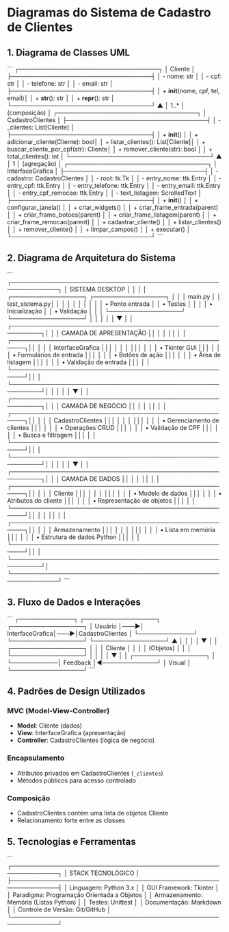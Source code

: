 # Diagramas do Sistema de Cadastro de Clientes

## 1. Diagrama de Classes UML

\`\`\`
┌─────────────────────────────────┐
│            Cliente              │
├─────────────────────────────────┤
│ - nome: str                     │
│ - cpf: str                      │
│ - telefone: str                 │
│ - email: str                    │
├─────────────────────────────────┤
│ + __init__(nome, cpf, tel, email)│
│ + __str__(): str                │
│ + __repr__(): str               │
└─────────────────────────────────┘
                 ▲
                 │ 1..*
                 │ (composição)
                 │
┌─────────────────────────────────┐
│        CadastroClientes         │
├─────────────────────────────────┤
│ - _clientes: List[Cliente]      │
├─────────────────────────────────┤
│ + __init__()                    │
│ + adicionar_cliente(Cliente): bool│
│ + listar_clientes(): List[Cliente]│
│ + buscar_cliente_por_cpf(str): Cliente│
│ + remover_cliente(str): bool    │
│ + total_clientes(): int         │
└─────────────────────────────────┘
                 ▲
                 │ 1
                 │ (agregação)
                 │
┌─────────────────────────────────┐
│       InterfaceGrafica          │
├─────────────────────────────────┤
│ - cadastro: CadastroClientes    │
│ - root: tk.Tk                   │
│ - entry_nome: ttk.Entry         │
│ - entry_cpf: ttk.Entry          │
│ - entry_telefone: ttk.Entry     │
│ - entry_email: ttk.Entry        │
│ - entry_cpf_remocao: ttk.Entry  │
│ - text_listagem: ScrolledText   │
├─────────────────────────────────┤
│ + __init__()                    │
│ + configurar_janela()           │
│ + criar_widgets()               │
│ + criar_frame_entrada(parent)   │
│ + criar_frame_botoes(parent)    │
│ + criar_frame_listagem(parent)  │
│ + criar_frame_remocao(parent)   │
│ + cadastrar_cliente()           │
│ + listar_clientes()             │
│ + remover_cliente()             │
│ + limpar_campos()               │
│ + executar()                    │
└─────────────────────────────────┘
\`\`\`

## 2. Diagrama de Arquitetura do Sistema

\`\`\`
┌─────────────────────────────────────────────────────────────┐
│                    SISTEMA DESKTOP                          │
│                                                             │
│  ┌─────────────────┐    ┌─────────────────┐                │
│  │   main.py       │    │  test_sistema.py│                │
│  │                 │    │                 │                │
│  │ • Ponto entrada │    │ • Testes        │                │
│  │ • Inicialização │    │ • Validação     │                │
│  └─────────────────┘    └─────────────────┘                │
│           │                                                 │
│           ▼                                                 │
│  ┌─────────────────────────────────────────────────────────┐│
│  │              CAMADA DE APRESENTAÇÃO                     ││
│  │                                                         ││
│  │  ┌─────────────────────────────────────────────────────┐││
│  │  │           InterfaceGrafica                          │││
│  │  │                                                     │││
│  │  │ • Tkinter GUI                                       │││
│  │  │ • Formulários de entrada                            │││
│  │  │ • Botões de ação                                    │││
│  │  │ • Área de listagem                                  │││
│  │  │ • Validação de entrada                              │││
│  │  └─────────────────────────────────────────────────────┘││
│  └─────────────────────────────────────────────────────────┘│
│           │                                                 │
│           ▼                                                 │
│  ┌─────────────────────────────────────────────────────────┐│
│  │               CAMADA DE NEGÓCIO                         ││
│  │                                                         ││
│  │  ┌─────────────────────────────────────────────────────┐││
│  │  │           CadastroClientes                          │││
│  │  │                                                     │││
│  │  │ • Gerenciamento de clientes                         │││
│  │  │ • Operações CRUD                                    │││
│  │  │ • Validação de CPF                                  │││
│  │  │ • Busca e filtragem                                 │││
│  │  └─────────────────────────────────────────────────────┘││
│  └─────────────────────────────────────────────────────────┘│
│           │                                                 │
│           ▼                                                 │
│  ┌─────────────────────────────────────────────────────────┐│
│  │               CAMADA DE DADOS                           ││
│  │                                                         ││
│  │  ┌─────────────────────────────────────────────────────┐││
│  │  │                Cliente                              │││
│  │  │                                                     │││
│  │  │ • Modelo de dados                                   │││
│  │  │ • Atributos do cliente                              │││
│  │  │ • Representação de objetos                          │││
│  │  └─────────────────────────────────────────────────────┘││
│  │                                                         ││
│  │  ┌─────────────────────────────────────────────────────┐││
│  │  │            Armazenamento                            │││
│  │  │                                                     │││
│  │  │ • Lista em memória                                  │││
│  │  │ • Estrutura de dados Python                        │││
│  │  └─────────────────────────────────────────────────────┘││
│  └─────────────────────────────────────────────────────────┘│
└─────────────────────────────────────────────────────────────┘
\`\`\`

## 3. Fluxo de Dados e Interações

\`\`\`
┌─────────────┐    ┌─────────────────┐    ┌─────────────────┐
│   Usuário   │───▶│ InterfaceGrafica│───▶│CadastroClientes │
└─────────────┘    └─────────────────┘    └─────────────────┘
       ▲                    │                       │
       │                    │                       ▼
       │                    │              ┌─────────────────┐
       │                    │              │    Cliente      │
       │                    │              │   (Objetos)     │
       │                    │              └─────────────────┘
       │                    │                       │
       │                    ▼                       │
       │           ┌─────────────────┐              │
       └───────────│   Feedback      │◀─────────────┘
                   │   Visual        │
                   └─────────────────┘
\`\`\`

## 4. Padrões de Design Utilizados

### MVC (Model-View-Controller)
- **Model**: Cliente (dados)
- **View**: InterfaceGrafica (apresentação)
- **Controller**: CadastroClientes (lógica de negócio)

### Encapsulamento
- Atributos privados em CadastroClientes (`_clientes`)
- Métodos públicos para acesso controlado

### Composição
- CadastroClientes contém uma lista de objetos Cliente
- Relacionamento forte entre as classes

## 5. Tecnologias e Ferramentas

\`\`\`
┌─────────────────────────────────────────────────────────────┐
│                    STACK TECNOLÓGICO                        │
├─────────────────────────────────────────────────────────────┤
│ Linguagem: Python 3.x                                      │
│ GUI Framework: Tkinter                                      │
│ Paradigma: Programação Orientada a Objetos                 │
│ Armazenamento: Memória (Listas Python)                     │
│ Testes: Unittest                                            │
│ Documentação: Markdown                                      │
│ Controle de Versão: Git/GitHub                             │
└─────────────────────────────────────────────────────────────┘
